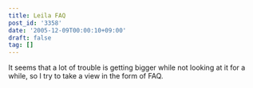 ```yaml
---
title: Leila FAQ
post_id: '3358'
date: '2005-12-09T00:00:10+09:00'
draft: false
tag: []
---
```


It seems that a lot of trouble is getting bigger while not looking at it for a while, so I try to take a view in the form of FAQ.